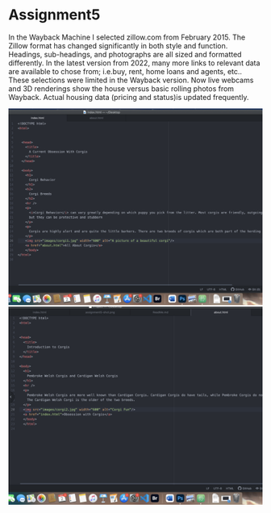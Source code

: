 # Assignment5

In the Wayback Machine I selected zillow.com from February 2015.
The Zillow format has changed significantly in both style and function.  Headings,
sub-headings, and photographs are all sized and formatted differently. In the latest
version from 2022, many more links to relevant data are available to chose from; i.e.buy,
rent, home loans and agents, etc..  These selections were limited in the
Wayback version. Now live webcams and 3D renderings show the house versus basic
rolling photos from Wayback.  Actual housing data (pricing and status)is updated frequently.

![ScreenShot1](./images/assignment5-shot.png)
![ScreenShot2](./images/assignment5-shot2.png)
